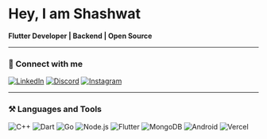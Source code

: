 # Hey, I am Shashwat

**Flutter Developer | Backend | Open Source**

---

### 🔗 Connect with me
[![LinkedIn](https://img.shields.io/badge/LinkedIn-0A66C2?style=for-the-badge&logo=linkedin&logoColor=white)](https://linkedin.com/in/shashwatxd)
[![Discord](https://img.shields.io/badge/Discord-5865F2?style=for-the-badge&logo=discord&logoColor=white)](https://discord.gg/shashwat.)
[![Instagram](https://img.shields.io/badge/Instagram-E4405F?style=for-the-badge&logo=instagram&logoColor=white)](https://instagram.com/_shashwat.singh__)





---

### ⚒️ Languages and Tools
![C++](https://img.shields.io/badge/C++-00599C?style=for-the-badge&logo=cplusplus&logoColor=white)
![Dart](https://img.shields.io/badge/Dart-0175C2?style=flat&logo=dart&logoColor=white)
![Go](https://img.shields.io/badge/Go-00ADD8?style=flat&logo=go&logoColor=white)
![Node.js](https://img.shields.io/badge/Node.js-339933?style=flat&logo=node.js&logoColor=white)
![Flutter](https://img.shields.io/badge/Flutter-02569B?style=flat&logo=flutter&logoColor=white)
![MongoDB](https://img.shields.io/badge/MongoDB-47A248?style=flat&logo=mongodb&logoColor=white)
![Android](https://img.shields.io/badge/Android-3DDC84?style=flat&logo=android&logoColor=white)
![Vercel](https://img.shields.io/badge/Vercel-000000?style=flat&logo=vercel&logoColor=white)
